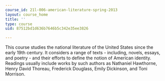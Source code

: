 ```yaml
---
course_id: 21l-006-american-literature-spring-2013
layout: course_home
title: ''
type: course
uid: 87512bd1d636b7646b5c342e35ee3826

---
```

This course studies the national literature of the United States since the early 19th century. It considers a range of texts - including, novels, essays, and poetry - and their efforts to define the notion of American identity. Readings usually include works by such authors as Nathaniel Hawthorne, Henry David Thoreau, Frederick Douglass, Emily Dickinson, and Toni Morrison.
